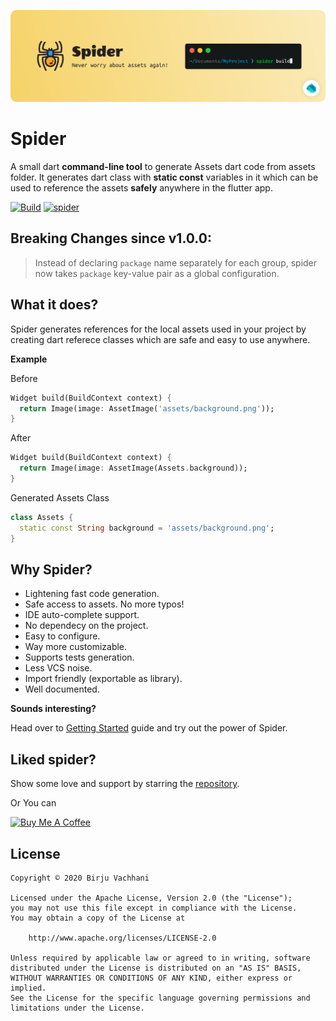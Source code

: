 ![Banner](img/banner.svg)

# Spider

A small dart **command-line tool** to generate Assets dart code from assets folder. It generates dart class with **static const** variables in it which can be used to reference the assets **safely** anywhere in the flutter app.

[![Build](https://github.com/BirjuVachhani/spider/workflows/Build/badge.svg?branch=main)](https://github.com/BirjuVachhani/spider/actions) [![spider](https://img.shields.io/pub/v/spider?label=spider)](https://pub.dev/packages/spider)

## Breaking Changes since v1.0.0:

> Instead of declaring `package` name separately for each group, spider now takes `package` key-value pair as a global configuration.

## What it does?

Spider generates references for the local assets used in your project by creating dart referece classes which are safe and easy to use anywhere.

**Example**

Before

```dart
Widget build(BuildContext context) {
  return Image(image: AssetImage('assets/background.png'));
}
```

After

```dart
Widget build(BuildContext context) {
  return Image(image: AssetImage(Assets.background));
}
```

Generated Assets Class

```dart
class Assets {
  static const String background = 'assets/background.png';
}
```

## Why Spider?

- Lightening fast code generation.
- Safe access to assets. No more typos!
- IDE auto-complete support.
- No dependecy on the project.
- Easy to configure.
- Way more customizable.
- Supports tests generation.
- Less VCS noise.
- Import friendly (exportable as library).
- Well documented.

**Sounds interesting?** 

Head over to [Getting Started](installation.md) guide and try out the power of Spider.

## Liked spider?

Show some love and support by starring the [repository](https://github.com/birjuvachhani/spider).

Or You can

<a href="https://www.buymeacoffee.com/birjuvachhani" target="_blank"><img src="https://cdn.buymeacoffee.com/buttons/default-blue.png" alt="Buy Me A Coffee" style="height: 51px !important;width: 217px !important;" ></a>


## License

```
Copyright © 2020 Birju Vachhani

Licensed under the Apache License, Version 2.0 (the "License");
you may not use this file except in compliance with the License.
You may obtain a copy of the License at

    http://www.apache.org/licenses/LICENSE-2.0

Unless required by applicable law or agreed to in writing, software
distributed under the License is distributed on an "AS IS" BASIS,
WITHOUT WARRANTIES OR CONDITIONS OF ANY KIND, either express or implied.
See the License for the specific language governing permissions and
limitations under the License.
```
